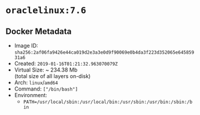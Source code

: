 # `oraclelinux:7.6`

## Docker Metadata

- Image ID: `sha256:2af06fa9426e44ca019d2e3a3e0d9f90069e0b4da3f223d352065e64585931a6`
- Created: `2019-01-16T01:21:32.963070079Z`
- Virtual Size: ~ 234.38 Mb  
  (total size of all layers on-disk)
- Arch: `linux`/`amd64`
- Command: `["/bin/bash"]`
- Environment:
  - `PATH=/usr/local/sbin:/usr/local/bin:/usr/sbin:/usr/bin:/sbin:/bin`
